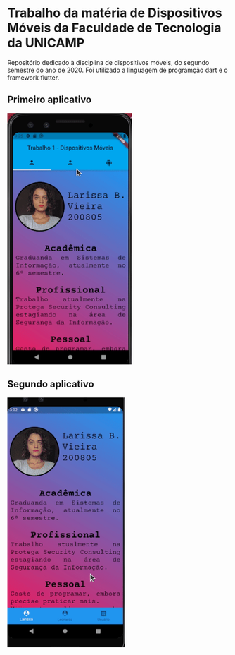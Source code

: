 # Trabalho da matéria de Dispositivos Móveis da Faculdade de Tecnologia da UNICAMP

Repositório dedicado à disciplina de dispositivos móveis, do segundo semestre do ano de 2020.
Foi utilizado a linguagem de programção dart e o framework flutter.


## Primeiro aplicativo

![](Projeto1.gif)


## Segundo aplicativo

![](Projeto2.gif)
